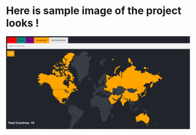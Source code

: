 <h1>Here is sample image of the project looks !</h1>
<img src="./sample image.png" alt="travel tracker sample image" />

